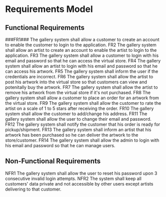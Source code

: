 # Requirements Model

## Functional Requirements

###FR1### The gallery system shall allow a customer to create an account to enable the customer to login to the application.
FR2 The gallery system shall allow an artist to create an account to enable the artist to login to the application.
FR3 The gallery system shall allow a customer to login with his email and password so that he can access the virtual store.
FR4 The gallery system shall allow an artist to login with his email and password so that he can access his artwork.
FR5 The gallery system shall inform the user if the credentials are incorrect.
FR6 The gallery system shall allow the artist to post his artwork into the virtual store so that customers can view and potenitally buy the artwork.
FR7 The gallery system shall allow the artist to remove his artwork from the virtual store if it's not purchased.
FR8 The gallery system shall allow a customer to place an order for an artwork from the virtual store.
FR9 The gallery system shall allow the customer to rate the artist on a scale of 1 to 5 stars after receiving the order.
FR10 The gallery system shall allow the customer to add/change his address.
FR11 The gallery system shall allow the user to change their email and password.
FR12 The gallery system shall notify the customer that his order is ready for pickup/shipment.
FR13 The gallery system shall inform an artist that his artwork has been purchased so he can deliver the artwork to the store/customer.
FR14 The gallery system shall allow the admin to login with his email and password so that he can manage users. 


## Non-Functional Requirements

NFR1 The gallery system shall allow the user to reset his password upon 3 consecutive invalid login attempts. 
NFR2 The system shall keep all customers' data private and not accessible by other users except artists delivering to that customer.
